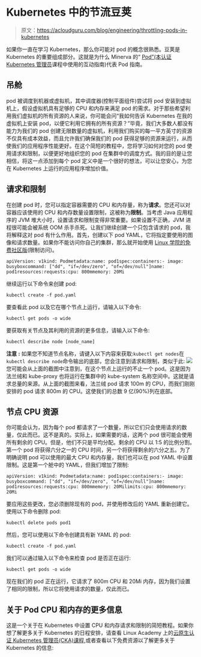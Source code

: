 # Kubernetes 中的节流豆荚

> 原文：<https://acloudguru.com/blog/engineering/throttling-pods-in-kubernetes>

如果你一直在学习 Kubernetes，那么你可能对 pod 的概念很熟悉。豆荚是 Kubernetes 的重要组成部分。这就是为什么 Minerva 的“ [Pod”(本](https://www.lucidchart.com/documents/view/b1b62a6e-1266-41dd-b48d-3c44252fb88f)[认证 Kubernetes 管理员](https://linuxacademy.com/linux/training/course/name/cloud-native-certified-kubernetes-administrator-cka)课程中使用的互动指南)代表 Pod 指南。

## **吊舱**

pod 被调度到机器或虚拟机，其中调度器(控制平面组件)尝试将 pod 安装到虚拟机上，假设虚拟机具有足够的 CPU 和内存来满足 pod 的需求。对于那些希望利用我们虚拟机的所有资源的人来说，你可能会问“我如何告诉 Kubernetes 在我的虚拟机上安装 pod，以便它利用它拥有的所有资源？”毕竟，我们大多数人都没有能力为我们的 pod 创建无限数量的虚拟机，利用我们购买的每一平方英寸的资源不仅具有成本效益，而且允许我们确保我们的 pod 获得足够的资源来运行，从而使我们的应用程序性能更好。在这个简短的教程中，您将学习如何对您的 pod 使用请求和限制，以便更好地组织您的 pod 在集群中的调度方式。我的目的是让您相信，将这一点添加到每个 pod 定义中是一个很好的想法，可以让您安心，为您在 Kubernetes 上运行的应用程序增加价值。

## **请求和限制**

在创建 pod 时，您可以指定容器需要的 CPU 和内存量，称为**请求**。您还可以对容器应该使用的 CPU 和内存数量设置限制，这被称为**限制**。当考虑 Java 应用程序的 JVM 堆大小时，设置请求和限制变得非常重要。如果设置不正确，JVM 进程很可能会被系统 OOM 杀手杀死。让我们继续创建一个只包含请求的 pod，我将解释这对 pod 有什么作用。首先，创建以下 pod YAML，它将指定要使用的图像和请求数量。如果你不能访问你自己的集群，那么就开始使用 [Linux 学院的免费社区版](https://linuxacademy.com/join/community)(限制访问)。

```
apiVersion: v1kind: Podmetadata:name: pod1spec:containers:- image: busyboxcommand: ["dd", "if=/dev/zero", "of=/dev/null"]name: pod1resources:requests:cpu: 800mmemory: 20Mi
```

继续运行以下命令来创建 pod:

```
kubectl create -f pod.yaml
```

要查看此 pod 以及它在哪个节点上运行，请输入以下命令:

```
kubectl get pods -o wide
```

要获取有关节点及其利用的资源的更多信息，请输入以下命令:

```
kubectl describe node [node_name]
```

**注意** **:** 如果您不知道节点名称，请键入以下内容来获取:`kubectl get nodes`在`kubectl describe node`命令输出的底部，您会注意到请求和限制，类似于此: [![](img/ee55f74138f3636393f2e007fd251170.png)](https://wpengine.linuxacademy.com/wp-content/uploads/2019/05/kubectl-describe-node-command.png) 您可能会从上面的截图中注意到，在这个节点上运行的不止一个 pod。这是因为法兰绒和 kube-proxy 也将运行在集群中的 kube-system 名称空间中。这就是请求总量的来源。从上面的截图来看，法兰绒 pod 请求 100m 的 CPU，而我们刚刚安排的 pod 请求 800m 的 CPU。这使我们的总数 9 亿(90%)列在底部。

## **节点 CPU 资源**

你可能会认为，因为每个 pod 都请求了一个数量，所以它们只会使用请求的数量，仅此而已。这不是真的。实际上，如果需要的话，这两个 pod 很可能会使用所有剩余的 CPU。但是，他们不只是平均分配。剩余的 CPU 以 1:5 的比例分割。第一个 pod 将获得六分之一的 CPU 时间，另一个将获得剩余的六分之五。为了明确说明 pod 可以使用的最大 CPU 和内存量，我们也可以在 pod YAML 中设置限制。这是第一个舱中的 YAML，但我们增加了限制:

```
apiVersion: v1kind: Podmetadata:name: pod1spec:containers:- image: busyboxcommand: ["dd", "if=/dev/zero", "of=/dev/null"]name: pod1resources:requests:cpu: 800mmemory: 20Milimits:cpu: 800mmemory: 20Mi
```

要应用这些更改，您必须删除现有的 pod，并使用修改后的 YAML 重新创建它。使用以下命令删除 pod:

```
kubectl delete pods pod1
```

然后，您可以使用以下命令创建具有新 YAML 的 pod:

```
kubectl create -f pod.yaml
```

我们可以通过输入以下命令来检查 pod 是否正在运行:

```
kubectl get pods -o wide
```

现在我们的 pod 正在运行，它请求了 800m CPU 和 20Mi 内存，因为我们设置了相同的限制，所以它将使用请求的数量，仅此而已。

## **关于 Pod CPU 和内存的更多信息**

这是一个关于在 Kubernetes 中设置 CPU 和内存请求和限制的简短教程。如果你想了解更多关于 Kubernetes 的日程安排，请查看 Linux Academy 上的[云原生认证 Kubernetes 管理员(CKA)课程](https://linuxacademy.com/linux/training/course/name/cloud-native-certified-kubernetes-administrator-cka),或者查看以下免费资源以了解更多关于 Kubernetes 的信息: